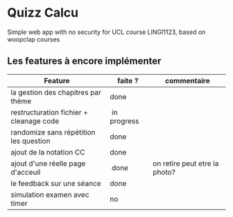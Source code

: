 # Quizz Calcu
Simple web app with no security for UCL course LINGI1123, based on woopclap courses

## Les features à encore implémenter
| Feature | faite ? | commentaire |
|---|---|---| 
| la gestion des chapitres par thème | done |  |
| restructuration fichier + cleanage code | in progress |  |
| randomize sans répétition les question | done | |
| ajout de la notation CC | done |  |
| ajout d'une réelle page d'acceuil | done | on retire peut etre la photo? |
| le feedback sur une séance | done |  |
| simulation examen avec timer | no |  |
